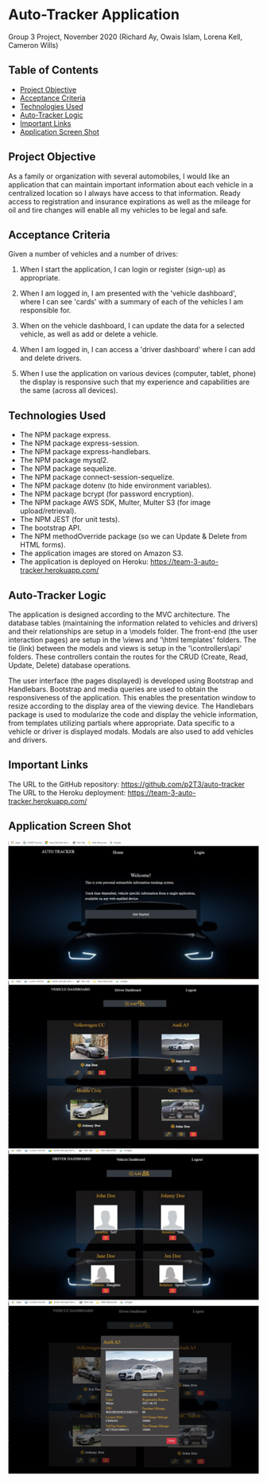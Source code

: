 # Auto-Tracker Application

Group 3 Project, November 2020
(Richard Ay, Owais Islam, Lorena Kell, Cameron Wills)

## Table of Contents
* [Project Objective](#project-objective)
* [Acceptance Criteria](#acceptance-criteria)
* [Technologies Used](#technologies-used)
* [Auto-Tracker Logic](#auto-tracker-logic)
* [Important Links](#important-links)
* [Application Screen Shot](#application-screen-shot)


## Project Objective
As a family or organization with several automobiles, I would like an application that can maintain important information about each vehicle in a centralized location so I always have access to that information.  Ready access to registration and insurance expirations as well as the mileage for oil and tire changes will enable all my vehicles to be legal and safe.

## Acceptance Criteria
Given a number of vehicles and a number of drives:

1) When I start the application, I can login or register (sign-up) as appropriate.

2) When I am logged in, I am presented with the 'vehicle dashboard', where I can see 'cards' with a summary of each of the vehicles I am responsible for.

3) When on the vehicle dashboard, I can update the data for a selected vehicle, as well as add or delete a vehicle.

4) When I am logged in, I can access a 'driver dashboard' where I can add and delete drivers.

5) When I use the application on various devices (computer, tablet, phone) the display is responsive such that my experience and capabilities are the same (across all devices).

## Technologies Used
* The NPM package express.
* The NPM package express-session.
* The NPM package express-handlebars.
* The NPM package mysql2.
* The NPM package sequelize.
* The NPM package connect-session-sequelize.
* The NPM package dotenv (to hide environment variables).
* The NPM package bcrypt (for password encryption).
* The NPM package AWS SDK, Multer, Multer S3 (for image upload/retrieval).
* The NPM JEST (for unit tests).
* The bootstrap API.
* The NPM methodOverride package (so we can Update & Delete from HTML forms).
* The application images are stored on Amazon S3.
* The application is deployed on Heroku: https://team-3-auto-tracker.herokuapp.com/


## Auto-Tracker Logic
The application is designed according to the MVC architecture.  The database tables (maintaining the information related to vehicles and drivers)  and their relationships are setup in a \models folder.  The front-end (the user interaction pages) are setup in the \views and '\html templates' folders.  The tie (link) between the models and views is setup in the '\controllers\api' folders.  These controllers contain the routes for the CRUD (Create, Read, Update, Delete) database operations.

The user interface (the pages displayed) is developed using Bootstrap and Handlebars.  Bootstrap and media queries are used to obtain the responsiveness of the application. This enables the presentation window to resize according to the display area of the viewing device.  The Handlebars package is used to modularize the code and display the vehicle information, from templates utilizing partials where appropriate.  Data specific to a vehicle or driver is displayed modals.  Modals are also used to add vehicles and drivers.

## Important Links
The URL to the GitHub repository: https://github.com/p2T3/auto-tracker 
The URL to the Heroku deployment: https://team-3-auto-tracker.herokuapp.com/ 

## Application Screen Shot
![Auto-Tracker Image](./public/assets/images/screen-capture1.jpg)
![Auto-Tracker Image](./public/assets/images/screen-capture2.jpg)
![Auto-Tracker Image](./public/assets/images/screen-capture3.jpg)
![Auto-Tracker Image](./public/assets/images/screen-capture4.jpg)